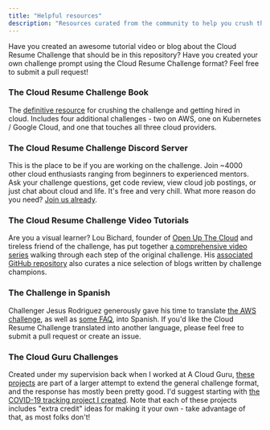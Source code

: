 ```yaml
---
title: "Helpful resources"
description: "Resources curated from the community to help you crush the Cloud Resume Challenge"
---
```


Have you created an awesome tutorial video or blog about the Cloud Resume Challenge that should be in this repository? Have you created your own challenge prompt using the Cloud Resume Challenge format? Feel free to submit a pull request!

### The Cloud Resume Challenge Book
The [definitive resource](/book) for crushing the challenge and getting hired in cloud. Includes four additional challenges - two on AWS, one on Kubernetes / Google Cloud, and one that touches all three cloud providers.

### The Cloud Resume Challenge Discord Server
This is the place to be if you are working on the challenge. Join ~4000 other cloud enthusiasts ranging from beginners to experienced mentors. Ask your challenge questions, get code review, view cloud job postings, or just chat about cloud and life. It's free and very chill. What more reason do you need? [Join us already](https://discord.gg/2PTwAth).

### The Cloud Resume Challenge Video Tutorials
Are you a visual learner? Lou Bichard, founder of [Open Up The Cloud](https://openupthe.cloud/) and tireless friend of the challenge, has put together [a comprehensive video series](https://www.youtube.com/watch?v=e7vZe7qZFmE) walking through each step of the original challenge. His [associated GitHub repository](https://github.com/openupthecloud/cloud-resume-challenge) also curates a nice selection of blogs written by challenge champions.

### The Challenge in Spanish
Challenger Jesus Rodriguez generously gave his time to translate [the AWS challenge](https://cloudresumechallenge.dev/instructions_es/), as well as [some FAQ](https://cloudresumechallenge.dev/faq_es/), into Spanish. If you'd like the Cloud Resume Challenge translated into another language, please feel free to submit a pull request or create an issue.

### The Cloud Guru Challenges
Created under my supervision back when I worked at A Cloud Guru, [these projects](https://acloudguru.com/blog/tag/cloudguruchallenge) are part of a larger attempt to extend the general challenge format, and the response has mostly been pretty good. I'd suggest starting with [the COVID-19 tracking project I created](https://acloudguru.com/blog/engineering/cloudguruchallenge-python-aws-etl). Note that each of these projects includes "extra credit" ideas for making it your own - take advantage of that, as most folks don't!
